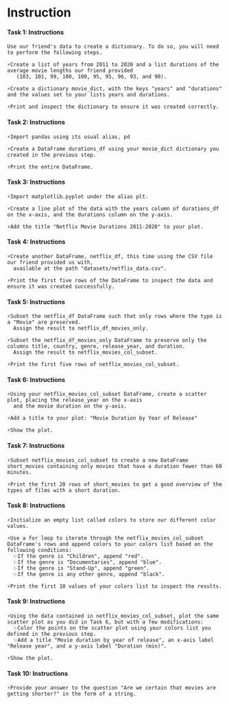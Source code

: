 # Instruction

#### Task 1: Instructions
    Use our friend's data to create a dictionary. To do so, you will need to perform the following steps.

    ⚡Create a list of years from 2011 to 2020 and a list durations of the average movie lengths our friend provided 
       (103, 101, 99, 100, 100, 95, 95, 96, 93, and 90).
    
    ⚡Create a dictionary movie_dict, with the keys "years" and "durations" and the values set to your lists years and durations.
    
    ⚡Print and inspect the dictionary to ensure it was created correctly.

#### Task 2: Instructions

    ⚡Import pandas using its usual alias, pd
    
    ⚡Create a DataFrame durations_df using your movie_dict dictionary you created in the previous step.
    
    ⚡Print the entire DataFrame.
    
#### Task 3: Instructions

    ⚡Import matplotlib.pyplot under the alias plt.
    
    ⚡Create a line plot of the data with the years column of durations_df on the x-axis, and the durations column on the y-axis.
    
    ⚡Add the title "Netflix Movie Durations 2011-2020" to your plot.
    
#### Task 4: Instructions

    ⚡Create another DataFrame, netflix_df, this time using the CSV file our friend provided us with, 
      available at the path "datasets/netflix_data.csv".
       
    ⚡Print the first five rows of the DataFrame to inspect the data and ensure it was created successfully.
    
#### Task 5: Instructions

    ⚡Subset the netflix_df DataFrame such that only rows where the type is a "Movie" are preserved. 
      Assign the result to netflix_df_movies_only.
    
    ⚡Subset the netflix_df_movies_only DataFrame to preserve only the columns title, country, genre, release_year, and duration. 
      Assign the result to netflix_movies_col_subset.
    
    ⚡Print the first five rows of netflix_movies_col_subset.

#### Task 6: Instructions

    ⚡Using your netflix_movies_col_subset DataFrame, create a scatter plot, placing the release_year on the x-axis 
      and the movie duration on the y-axis.
    
    ⚡Add a title to your plot: "Movie Duration by Year of Release"
    
    ⚡Show the plot.  
    
#### Task 7: Instructions

    ⚡Subset netflix_movies_col_subset to create a new DataFrame short_movies containing only movies that have a duration fewer than 60 minutes.
    
    ⚡Print the first 20 rows of short_movies to get a good overview of the types of films with a short duration.
    
#### Task 8: Instructions

    ⚡Initialize an empty list called colors to store our different color values.
    
    ⚡Use a for loop to iterate through the netflix_movies_col_subset DataFrame's rows and append colors to your colors list based on the following conditions:
      ✨If the genre is "Children", append "red".
      ✨If the genre is "Documentaries", append "blue".
      ✨If the genre is "Stand-Up", append "green".
      ✨If the genre is any other genre, append "black".
    
    ⚡Print the first 10 values of your colors list to inspect the results.  
    
#### Task 9: Instructions

    ⚡Using the data contained in netflix_movies_col_subset, plot the same scatter plot as you did in Task 6, but with a few modifications:
      ✨Color the points on the scatter plot using your colors list you defined in the previous step.
      ✨Add a title "Movie duration by year of release", an x-axis label "Release year", and a y-axis label "Duration (min)".

    ⚡Show the plot.  
    
#### Task 10: Instructions

    ⚡Provide your answer to the question "Are we certain that movies are getting shorter?" in the form of a string.
    
    
    
